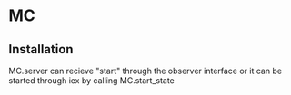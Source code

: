# MC

## Installation

MC.server can recieve "start" through the observer interface
or it can be started through iex by calling MC.start_state
